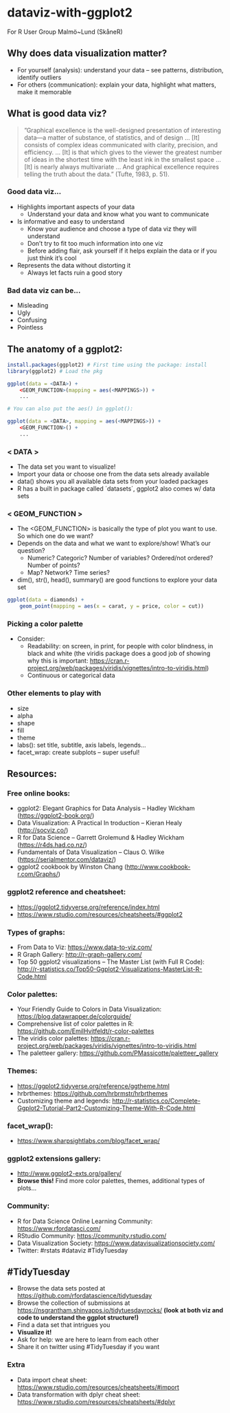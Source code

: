 # dataviz-with-ggplot2
For R User Group Malmö~Lund (SkåneR)

## Why does data visualization matter?
- For yourself (analysis): understand your data – see patterns, distribution, identify outliers 
- For others (communication): explain your data, highlight what matters, make it memorable

## What is good data viz?
> ”Graphical excellence is the well-designed presentation of interesting data—a matter of substance, of statistics, and of design … [It] consists of complex ideas communicated with clarity, precision, and efficiency. … [It] is that which gives to the viewer the greatest number of ideas in the shortest time with the least ink in the smallest space … [It] is nearly always multivariate … And graphical excellence requires telling the truth about the data.” (Tufte, 1983, p. 51).

### Good data viz...
- Highlights important aspects of your data
	- Understand your data and know what you want to communicate
- Is informative and easy to understand
	- Know your audience and choose a type of data viz they will understand
	- Don’t try to fit too much information into one viz
	- Before adding flair, ask yourself if it helps explain the data or if you just think it’s cool
- Represents the data without distorting it
	- Always let facts ruin a good story

### Bad data viz can be...
- Misleading 
- Ugly
- Confusing
- Pointless

## The anatomy of a ggplot2:
```r
install.packages(ggplot2) # First time using the package: install
library(ggplot2) # Load the pkg

ggplot(data = <DATA>) + 
	<GEOM_FUNCTION>(mapping = aes(<MAPPINGS>)) +
	...

# You can also put the aes() in ggplot():

ggplot(data = <DATA>, mapping = aes(<MAPPINGS>)) + 
	<GEOM_FUNCTION>() +
	...
```

### < DATA >
- The data set you want to visualize!
- Import your data or choose one from the data sets already available
- data() shows you all available data sets from your loaded packages
- R has a built in package called ´datasets´, ggplot2 also comes w/ data sets
	
### < GEOM_FUNCTION >
- The <GEOM_FUNCTION> is basically the type of plot you want to use. So which one do we want?
- Depends on the data and what we want to explore/show! What’s our question?
	- Numeric? Categoric? Number of variables? Ordered/not ordered? Number of points?
	- Map? Network? Time series?
- dim(), str(), head(), summary() are good functions to explore your data set

```r
ggplot(data = diamonds) +
	geom_point(mapping = aes(x = carat, y = price, color = cut))
```
### Picking a color palette
- Consider:
	- Readability: on screen, in print, for people with color blindness, in black and white (the viridis package does a good job of showing why this is important: https://cran.r-project.org/web/packages/viridis/vignettes/intro-to-viridis.html)
	- Continuous or categorical data 

### Other elements to play with
- size
- alpha		
- shape
- fill
- theme  	
- labs():	set title, subtitle, axis labels, legends…
- facet_wrap:	create subplots – super useful! 

## Resources:

### Free online books:
- ggplot2: Elegant Graphics for Data Analysis – Hadley Wickham (https://ggplot2-book.org/)
- Data Visualization: A Practical In
troduction – Kieran Healy (http://socviz.co/)
- R for Data Science – Garrett Grolemund & Hadley Wickham (https://r4ds.had.co.nz/)
- Fundamentals of Data Visualization – Claus O. Wilke (https://serialmentor.com/dataviz/)
- ggplot2 cookbook by Winston Chang (http://www.cookbook-r.com/Graphs/)

### ggplot2 reference and cheatsheet:
- https://ggplot2.tidyverse.org/reference/index.html
- https://www.rstudio.com/resources/cheatsheets/#ggplot2

### Types of graphs:
- From Data to Viz: https://www.data-to-viz.com/
- R Graph Gallery: http://r-graph-gallery.com/
- Top 50 ggplot2 visualizations – The Master List (with Full R Code): http://r-statistics.co/Top50-Ggplot2-Visualizations-MasterList-R-Code.html

### Color palettes:
- Your Friendly Guide to Colors in Data Visualization: https://blog.datawrapper.de/colorguide/
- Comprehensive list of color palettes in R: https://github.com/EmilHvitfeldt/r-color-palettes
- The viridis color palettes: https://cran.r-project.org/web/packages/viridis/vignettes/intro-to-viridis.html
- The paletteer gallery: https://github.com/PMassicotte/paletteer_gallery

### Themes:
- https://ggplot2.tidyverse.org/reference/ggtheme.html
- hrbrthemes: https://github.com/hrbrmstr/hrbrthemes
- Customizing theme and legends: http://r-statistics.co/Complete-Ggplot2-Tutorial-Part2-Customizing-Theme-With-R-Code.html

### facet_wrap():
- https://www.sharpsightlabs.com/blog/facet_wrap/

### ggplot2 extensions gallery:
- http://www.ggplot2-exts.org/gallery/
- **Browse this!** Find more color palettes, themes, additional types of plots… 

### Community: 
- R for Data Science Online Learning Community: https://www.rfordatasci.com/
- RStudio Community: https://community.rstudio.com/
- Data Visualization Society: https://www.datavisualizationsociety.com/
- Twitter: #rstats #dataviz #TidyTuesday

## #TidyTuesday
- Browse the data sets posted at 
https://github.com/rfordatascience/tidytuesday
- Browse the collection of submissions at https://nsgrantham.shinyapps.io/tidytuesdayrocks/ **(look at both viz and code to understand the ggplot structure!)**
- Find a data set that intrigues you
- **Visualize it!** 
- Ask for help: we are here to learn from each other
- Share it on twitter using #TidyTuesday if you want

### Extra
- Data import cheat sheet: https://www.rstudio.com/resources/cheatsheets/#import
- Data transformation with dplyr cheat sheet: https://www.rstudio.com/resources/cheatsheets/#dplyr
